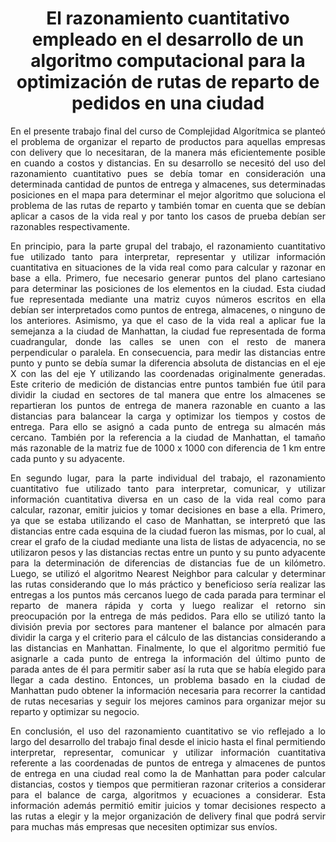 <h1 align=center>
El razonamiento cuantitativo empleado en el desarrollo de un algoritmo computacional para la optimización de rutas de reparto de pedidos en una ciudad
</h1>

<p align=justify>
En el presente trabajo final del curso de Complejidad Algorítmica se planteó el problema de organizar el reparto de productos para aquellas empresas con delivery que lo necesitaran, de la manera más eficientemente posible en cuando a costos y distancias. En su desarrollo se necesitó del uso del razonamiento cuantitativo pues se debía tomar en consideración una determinada cantidad de puntos de entrega y almacenes, sus determinadas posiciones en el mapa para determinar el mejor algoritmo que soluciona el problema de las rutas de reparto y también tomar en cuenta que se debían aplicar a casos de la vida real y por tanto los casos de prueba debían ser razonables respectivamente.
</p>

<p align=justify>
En principio, para la parte grupal del trabajo, el razonamiento cuantitativo fue utilizado tanto para interpretar, representar y utilizar información cuantitativa en situaciones de la vida real como para calcular y razonar en base a ella. Primero, fue necesario generar puntos del plano cartesiano para determinar las posiciones de los elementos en la ciudad. Esta ciudad fue representada mediante una matriz cuyos números escritos en ella debían ser interpretados como puntos de entrega, almacenes, o ninguno de los anteriores. Asimismo, ya que el caso de la vida real a aplicar fue la semejanza a la ciudad de Manhattan, la ciudad fue representada de forma cuadrangular, donde las calles se unen con el resto de manera perpendicular o paralela. En consecuencia, para medir las distancias entre punto y punto se debía sumar la diferencia absoluta de distancias en el eje X con las del eje Y utilizando las coordenadas originalmente generadas. Este criterio de medición de distancias entre puntos también fue útil para dividir la ciudad en sectores de tal manera que entre los almacenes se repartieran los puntos de entrega de manera razonable en cuanto a las distancias para balancear la carga y optimizar los tiempos y costos de entrega. Para ello se asignó a cada punto de entrega su almacén más cercano. También por la referencia a la ciudad de Manhattan, el tamaño más razonable de la matriz fue de 1000 x 1000 con diferencia de 1 km entre cada punto y su adyacente.
</p>

<p align=justify>
En segundo lugar, para la parte individual del trabajo, el razonamiento cuantitativo fue utilizado tanto para interpretar, comunicar, y utilizar información cuantitativa diversa en un caso de la vida real como para calcular, razonar, emitir juicios y tomar decisiones en base a ella. Primero, ya que se estaba utilizando el caso de Manhattan, se interpretó que las distancias entre cada esquina de la ciudad fueron las mismas, por lo cual, al crear el grafo de la ciudad mediante una lista de listas de adyacencia, no se utilizaron pesos y las distancias rectas entre un punto y su punto adyacente para la determinación de diferencias de distancias fue de un kilómetro. Luego, se utilizó el algoritmo Nearest Neighbor para calcular y determinar las rutas considerando que lo más práctico y beneficioso sería realizar las entregas a los puntos más cercanos luego de cada parada para terminar el reparto de manera rápida y corta y luego realizar el retorno sin preocupación por la entrega de más pedidos. Para ello se utilizó tanto la división previa por sectores para mantener el balance por almacén para dividir la carga y el criterio para el cálculo de las distancias considerando a las distancias en Manhattan. Finalmente, lo que el algoritmo permitió fue asignarle a cada punto de entrega la información del último punto de parada antes de él para permitir saber así la ruta que se había elegido para llegar a cada destino. Entonces, un problema basado en la ciudad de Manhattan pudo obtener la información necesaria para recorrer la cantidad de rutas necesarias y seguir los mejores caminos para organizar mejor su reparto y optimizar su negocio.
</p>

<p align=justify>
En conclusión, el uso del razonamiento cuantitativo se vio reflejado a lo largo del desarrollo del trabajo final desde el inicio hasta el final permitiendo interpretar, representar, comunicar y utilizar información cuantitativa referente a las coordenadas de puntos de entrega y almacenes de puntos de entrega en una ciudad real como la de Manhattan para poder calcular distancias, costos y tiempos que permitieran razonar criterios a considerar para el balance de carga, algoritmos y ecuaciones a considerar. Esta información además permitió emitir juicios y tomar decisiones respecto a las rutas a elegir y la mejor organización de delivery final que podrá servir para muchas más empresas que necesiten optimizar sus envíos.
</p>
